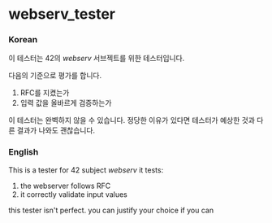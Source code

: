 # webserv_tester

### Korean

이 테스터는 42의 <i>webserv</i> 서브젝트를 위한 테스터입니다.

다음의 기준으로 평가를 합니다.

1. RFC를 지켰는가
2. 입력 값을 올바르게 검증하는가

이 테스터는 완벽하지 않을 수 있습니다. 정당한 이유가 있다면
테스터가 예상한 것과 다른 결과가 나와도 괜찮습니다.

### English

This is a tester for 42 subject <i>webserv</i>
it tests:

1. the webserver follows RFC
2. it correctly validate input values

this tester isn't perfect. you can justify your choice
if you can
